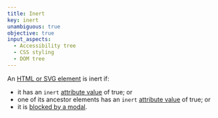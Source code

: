 ```yaml
---
title: Inert
key: inert
unambiguous: true
objective: true
input_aspects:
  - Accessibility tree
  - CSS styling
  - DOM tree
---
```


An [HTML or SVG element][] is inert if:
- it has an `inert` [attribute value][] of true; or
- one of its ancestor elements has an `inert` [attribute value][] of true; or
- it is [blocked by a modal][].

[HTML or SVG element]: #namespaced-element 'Definition of HTML or SVG element'
[attribute value]: #attribute-value 'Definition of Attribute value'
[blocked by a modal]: https://html.spec.whatwg.org/multipage/interaction.html#blocked-by-a-modal-dialog
